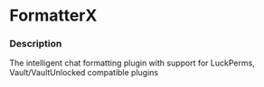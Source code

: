 # FormatterX

### Description
The intelligent chat formatting plugin with support for LuckPerms, Vault/VaultUnlocked compatible plugins
